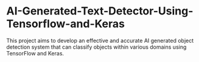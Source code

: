 # AI-Generated-Text-Detector-Using-Tensorflow-and-Keras
This project aims to develop an effective and accurate AI generated object detection system that can classify objects within various domains using TensorFlow and Keras.
